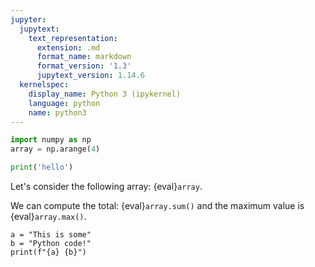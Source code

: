 ```yaml
---
jupyter:
  jupytext:
    text_representation:
      extension: .md
      format_name: markdown
      format_version: '1.3'
      jupytext_version: 1.14.6
  kernelspec:
    display_name: Python 3 (ipykernel)
    language: python
    name: python3
---
```


```python
import numpy as np
array = np.arange(4)
```



```python
print('hello')
```

Let's consider the following array: {eval}`array`.

We can compute the total: {eval}`array.sum()` and the maximum value is {eval}`array.max()`.


```{code-cell} ipython3
a = "This is some"
b = "Python code!"
print(f"{a} {b}")
```

```python

```
